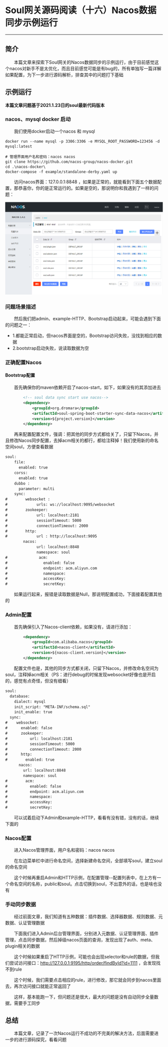 # Soul网关源码阅读（十六）Nacos数据同步示例运行
***
## 简介
&ensp;&ensp;&ensp;&ensp;本篇文章来探索下Soul网关的Nacos数据同步的示例运行，由于目前感觉这个nacos对新手不是太优化，而且目前感觉可能是有bug的，所有单独写一篇详解如果配置，为下一步进行源码解析，排查其中的问题打下基础

## 示例运行
**本篇文章问题基于2021.1.23日的soul最新代码版本**

### nacos、mysql docker 启动
&ensp;&ensp;&ensp;&ensp;我们使用docker启动一个nacos 和 mysql

```shell script
docker run --name mysql -p 3306:3306 -e MYSQL_ROOT_PASSWORD=123456 -d mysql:latest

# 管理界面用户名和密码：nacos nacos
git clone https://github.com/nacos-group/nacos-docker.git 
cd .\nacos-docker\
docker-compose -f example/standalone-derby.yaml up
```

&ensp;&ensp;&ensp;&ensp;访问nacos界面：127.0.0.1:8848 ，如果是正常的，就能看到下面五个数据配置，那恭喜你，你的是正常运行的。如果是空的，那说明你和我遇到了一样的问题：

![](./picture/nacos1.png)

### 问题场景描述
&ensp;&ensp;&ensp;&ensp;然后我们把admin、example-HTTP、Bootstrap启动起来，可能会遇到下面的问题之一：

- 1.都能正常启动，但nacos界面是空的，Bootstrap访问失败，没找到相应的数据
- 2.bootstrap启动失败，说读取数据为空

### 正确配置Nacos
#### Bootstrap配置
&ensp;&ensp;&ensp;&ensp;首先确保你的maven依赖开启了nacos-start，如下，如果没有的其添加进去

```xml
        <!-- soul data sync start use nacos-->
        <dependency>
            <groupId>org.dromara</groupId>
            <artifactId>soul-spring-boot-starter-sync-data-nacos</artifactId>
            <version>${project.version}</version>
        </dependency>
```

&ensp;&ensp;&ensp;&ensp;再来配置配置文件，强调：把其他的同步方式都给关了，只留下Nacos，并且修改Nacos同步配置，去掉acm相关的都行，都给注释掉！我们使用新的命名空间soul，方便查看数据

```xml
soul:
    file:
      enabled: true
    corss:
      enabled: true
    dubbo :
      parameter: multi
    sync:
#        websocket :
#             urls: ws://localhost:9095/websocket
#        zookeeper:
#             url: localhost:2181
#             sessionTimeout: 5000
#             connectionTimeout: 2000
#        http:
#             url : http://localhost:9095
        nacos:
              url: localhost:8848
              namespace: soul
#              acm:
#                enabled: false
#                endpoint: acm.aliyun.com
#                namespace:
#                accessKey:
#                secretKey:
```

&ensp;&ensp;&ensp;&ensp;如果运行起来，报错是读取数据是Null，那说明配置成功，下面接着配置其他的

### Admin配置
&ensp;&ensp;&ensp;&ensp;首先确保引入了Nacos-client依赖，如果没有，请进行添加：

```xml
        <dependency>
            <groupId>com.alibaba.nacos</groupId>
            <artifactId>nacos-client</artifactId>
            <version>${nacos-client.version}</version>
        </dependency>
```

&ensp;&ensp;&ensp;&ensp;配置文件也是，其他的同步方式都关闭，只留下Nacos，并修改命名空间为soul，注释掉acm相关（PS：进行debug的时候发现websocket好像也是开启的，感觉有点奇怪，但没有细看）

```xml
soul:
  database:
    dialect: mysql
    init_script: "META-INF/schema.sql"
    init_enable: true
  sync:
#    websocket:
#      enabled: false
#      zookeeper:
#          url: localhost:2181
#          sessionTimeout: 5000
#          connectionTimeout: 2000
#      http:
#        enabled: true
      nacos:
        url: localhost:8848
        namespace: soul
#        acm:
#          enabled: false
#          endpoint: acm.aliyun.com
#          namespace:
#          accessKey:
#          secretKey:
```

&ensp;&ensp;&ensp;&ensp;可以试着启动下Admin和example-HTTP，看看有没有错，没有的话，继续下面的

### Nacos配置
&ensp;&ensp;&ensp;&ensp;进入Nacos管理界面，用户名和密码：nacos nacos

&ensp;&ensp;&ensp;&ensp;在左边菜单栏中进行命名空间，选择新建命名空间，全部填写soul，建立soul的命名空间

&ensp;&ensp;&ensp;&ensp;这个时候再重启Admin和HTTP示例，在配置管理--配置列表中，在上方有一个命名空间的名称，public和soul。点击切换到soul，不出意外的话，也是啥也没有

### 手动同步数据
&ensp;&ensp;&ensp;&ensp;经过前面文章，我们知道有五种数据：插件数据、选择器数据、规则数据、元数据、认证管理数据

&ensp;&ensp;&ensp;&ensp;下面我们进入Admin后台管理界面，分别进入元数据、认证管理界面、插件管理，点击同步数据，然后掉级nacos页面的查询，发现出现了auth、meta、plugin相关的数据

&ensp;&ensp;&ensp;&ensp;这个时候如果重启了HTTP示例，可能也会出现selector和rule的数据，但我们尝试访问接口：http://127.0.0.1:9195/http/order/findById?id=1111 ，会发现找不到rule

&ensp;&ensp;&ensp;&ensp;这个时候，我们需要点击相应的rule，进行修改，那它就会同步到nacos里面去，再次访问接口就能正常返回了

&ensp;&ensp;&ensp;&ensp;这样，基本能跑一下，但问题还是很大，最大的问题是没有自动同步全量数据，需要手工同步

## 总结
&ensp;&ensp;&ensp;&ensp;本篇文章，记录了一次Nacos运行不成功的不完美的解决方法，后面需要进一步的进行源码探究，看看问题